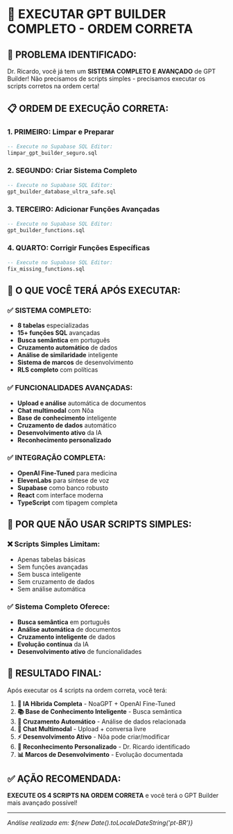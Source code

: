# 🚀 EXECUTAR GPT BUILDER COMPLETO - ORDEM CORRETA

## 🎯 **PROBLEMA IDENTIFICADO:**

Dr. Ricardo, você já tem um **SISTEMA COMPLETO E AVANÇADO** de GPT Builder! Não precisamos de scripts simples - precisamos executar os scripts corretos na ordem certa!

## 📋 **ORDEM DE EXECUÇÃO CORRETA:**

### **1. PRIMEIRO: Limpar e Preparar**
```sql
-- Execute no Supabase SQL Editor:
limpar_gpt_builder_seguro.sql
```

### **2. SEGUNDO: Criar Sistema Completo**
```sql
-- Execute no Supabase SQL Editor:
gpt_builder_database_ultra_safe.sql
```

### **3. TERCEIRO: Adicionar Funções Avançadas**
```sql
-- Execute no Supabase SQL Editor:
gpt_builder_functions.sql
```

### **4. QUARTO: Corrigir Funções Específicas**
```sql
-- Execute no Supabase SQL Editor:
fix_missing_functions.sql
```

## 🧠 **O QUE VOCÊ TERÁ APÓS EXECUTAR:**

### **✅ SISTEMA COMPLETO:**
- **8 tabelas** especializadas
- **15+ funções SQL** avançadas
- **Busca semântica** em português
- **Cruzamento automático** de dados
- **Análise de similaridade** inteligente
- **Sistema de marcos** de desenvolvimento
- **RLS completo** com políticas

### **✅ FUNCIONALIDADES AVANÇADAS:**
- **Upload e análise** automática de documentos
- **Chat multimodal** com Nôa
- **Base de conhecimento** inteligente
- **Cruzamento de dados** automático
- **Desenvolvimento ativo** da IA
- **Reconhecimento personalizado**

### **✅ INTEGRAÇÃO COMPLETA:**
- **OpenAI Fine-Tuned** para medicina
- **ElevenLabs** para síntese de voz
- **Supabase** como banco robusto
- **React** com interface moderna
- **TypeScript** com tipagem completa

## 🎯 **POR QUE NÃO USAR SCRIPTS SIMPLES:**

### **❌ Scripts Simples Limitam:**
- Apenas tabelas básicas
- Sem funções avançadas
- Sem busca inteligente
- Sem cruzamento de dados
- Sem análise automática

### **✅ Sistema Completo Oferece:**
- **Busca semântica** em português
- **Análise automática** de documentos
- **Cruzamento inteligente** de dados
- **Evolução contínua** da IA
- **Desenvolvimento ativo** de funcionalidades

## 🚀 **RESULTADO FINAL:**

Após executar os 4 scripts na ordem correta, você terá:

1. **🧠 IA Híbrida Completa** - NoaGPT + OpenAI Fine-Tuned
2. **📚 Base de Conhecimento Inteligente** - Busca semântica
3. **🔄 Cruzamento Automático** - Análise de dados relacionada
4. **💬 Chat Multimodal** - Upload + conversa livre
5. **⚡ Desenvolvimento Ativo** - Nôa pode criar/modificar
6. **🎯 Reconhecimento Personalizado** - Dr. Ricardo identificado
7. **📊 Marcos de Desenvolvimento** - Evolução documentada

## ✅ **AÇÃO RECOMENDADA:**

**EXECUTE OS 4 SCRIPTS NA ORDEM CORRETA** e você terá o GPT Builder mais avançado possível!

---

*Análise realizada em: ${new Date().toLocaleDateString('pt-BR')}*
